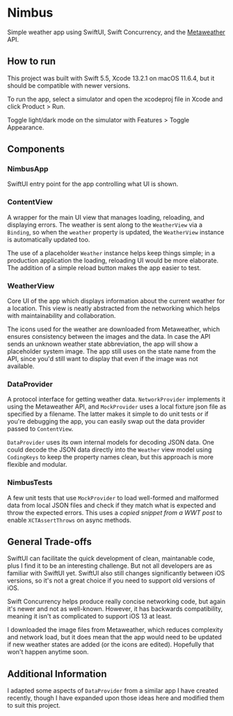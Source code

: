 # Nimbus
Simple weather app using SwiftUI, Swift Concurrency, and the [Metaweather](https://www.metaweather.com/) API.

## How to run

This project was built with Swift 5.5, Xcode 13.2.1 on macOS 11.6.4, but it should be compatible with newer versions.

To run the app, select a simulator and open the xcodeproj file in Xcode and click Product > Run.

Toggle light/dark mode on the simulator with Features > Toggle Appearance.

## Components

### NimbusApp
SwiftUI entry point for the app controlling what UI is shown.

### ContentView
A wrapper for the main UI view that manages loading, reloading, and displaying errors. The weather is sent along to the `WeatherView` via a `Binding`, so when the `weather` property is updated, the `WeatherView` instance is automatically updated too.

The use of a placeholder `Weather` instance helps keep things simple; in a production application the loading, reloading UI would be more elaborate. The addition of a simple reload button makes the app easier to test.

### WeatherView
Core UI of the app which displays information about the current weather for a location. This view is neatly abstracted from the networking which helps with maintainability and collaboration.

The icons used for the weather are downloaded from Metaweather, which ensures consistency between the images and the data. In case the API sends an unknown weather state abbreviation, the app will show a placeholder system image. The app still uses on the state name from the API, since you'd still want to display that even if the image was not available.   

### DataProvider
A protocol interface for getting weather data. `NetworkProvider` implements it using the Metaweather API, and `MockProvider` uses a local fixture json file as specified by a filename. The latter makes it simple to do unit tests or if you're debugging the app, you can easily swap out the data provider passed to `ContentView`. 

`DataProvider` uses its own internal models for decoding JSON data. One could decode the JSON data directly into the `Weather` view model using `CodingKeys` to keep the property names clean, but this approach is more flexible and modular. 

### NimbusTests
A few unit tests that use `MockProvider` to load well-formed and malformed data from local JSON files and check if they match what is expected and throw the expected errors. This uses a *copied snippet from a WWT post* to enable `XCTAssertThrows` on async methods.

## General Trade-offs
SwiftUI can facilitate the quick development of clean, maintanable code, plus I find it to be an interesting challenge. But not all developers are as familiar with SwiftUI yet. SwiftUI also still changes significantly between iOS versions, so it's not a great choice if you need to support old versions of iOS.

Swift Concurrency helps produce really concise networking code, but again it's newer and not as well-known. However, it has backwards compatibility, meaning it isn't as complicated to support iOS 13 at least.

I downloaded the image files from Metaweather, which reduces complexity and network load, but it does mean that the app would need to be updated if new weather states are added (or the icons are edited). Hopefully that won't happen anytime soon.

## Additional Information

I adapted some aspects of `DataProvider` from a similar app I have created recently, though I have expanded upon those ideas here and modified them to suit this project.
